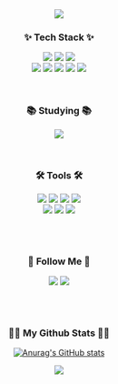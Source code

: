 
<div align="center">
  <img src="https://capsule-render.vercel.app/api?type=venom&color=0:fddb92,100:d1fdff&height=250&section=header&text=Hi!%20I'm%20Jihye😉&fontSize=80" />
  <h3 align="center">✨ Tech Stack ✨</h3>
  <p align="center">
    <img src="https://img.shields.io/badge/react-61DAFB?style=for-the-badge&logo=react&logoColor=black">
    <img src="https://img.shields.io/badge/typescript-3178C6?style=for-the-badge&logo=typescript&logoColor=white">
    <img src="https://img.shields.io/badge/next.js-000000?style=for-the-badge&logo=nextdotjs&logoColor=white">
    <br>
    <img src="https://img.shields.io/badge/Recoil-3578E5?style=for-the-badge&logo=Recoil&logoColor=white">
    <img src="https://img.shields.io/badge/reactquery-FF4154?style=for-the-badge&logo=reactquery&logoColor=white">
    <img src="https://img.shields.io/badge/html5-E34F26?style=for-the-badge&logo=html5&logoColor=white"> 
    <img src="https://img.shields.io/badge/css-1572B6?style=for-the-badge&logo=css3&logoColor=white">
    <img src="https://img.shields.io/badge/tailwindcss-06B6D4?style=for-the-badge&logo=tailwindcss&logoColor=white">
  </p>
<br />
<h3 align="center">📚 Studying 📚</h3>
  <p align="center">

  <img src="https://img.shields.io/badge/javascript-F7DF1E?style=for-the-badge&logo=javascript&logoColor=black"> 
  </p> 
<br>
<h3 align="center">🛠️ Tools 🛠️</h3>
<p align="center">
  <img src="https://img.shields.io/badge/github-181717?style=for-the-badge&logo=github&logoColor=white">
  <img src="https://img.shields.io/badge/git-F05032?style=for-the-badge&logo=git&logoColor=white">
  <img src="https://img.shields.io/badge/vscode-007ACC?style=for-the-badge&logo=visualstudiocode&logoColor=white">
  <img src="https://img.shields.io/badge/figma-purple?style=for-the-badge&logo=figma&logoColor=white">
  <br />
  <img src="https://img.shields.io/badge/Trello-0052CC?style=for-the-badge&logo=Trello&logoColor=white">
  <img src="https://img.shields.io/badge/slack-4A154B?style=for-the-badge&logo=slack&logoColor=white">
  <img src="https://img.shields.io/badge/notion-000000?style=for-the-badge&logo=notion&logoColor=white">
</p>
<br />
<br />
  
<h3 align="center">🌈 Follow Me 🌈</h3>
<p align="center">
  <img src="https://img.shields.io/badge/velog-20C997?style=for-the-badge&logo=velog&logoColor=white">
  <img src="https://img.shields.io/badge/gmail-EA4335?style=for-the-badge&logo=gmail&logoColor=white">
</p>

<br />
<br />

  <h3 align="center">
    👩‍💻 My Github Stats 👩‍💻
  </h3>

[![Anurag's GitHub stats](https://github-readme-stats.vercel.app/api?username=hyeinisfree&hide_title=true&show_icons=true&include_all_commits=true&disable_animations=true&theme=vue)](https://github.com/anuraghazra/github-readme-stats)

  <p align="center">
    <a href="https://hits.seeyoufarm.com"><img src="https://hits.seeyoufarm.com/api/count/incr/badge.svg?url=https%3A%2F%2Fgithub.com%2Fjihyelo&count_bg=%2341B883&title_bg=%23CDC2C2&icon=github.svg&icon_color=%23E7E7E7&title=hits&edge_flat=false"/></a>
  </p>
  
</div>
